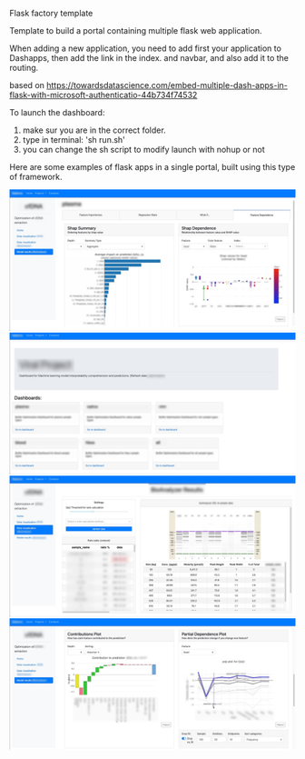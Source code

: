 Flask factory template

Template to build a portal containing multiple flask web application.

When adding a new application, 
you need to add first your application to Dashapps, 
then add the link in the index. and navbar, and also add it to the routing.

based on https://towardsdatascience.com/embed-multiple-dash-apps-in-flask-with-microsoft-authenticatio-44b734f74532


To launch the dashboard:

1. make sur you are in the correct folder.
2. type in terminal: 'sh run.sh'
3. you can change the sh script to modify launch with nohup or not

Here are some examples of flask apps in a single portal, built using this type of framework.


![preview](app/assets/img1.png)
![preview](app/assets/img2.png)
![preview](app/assets/img3.png)
![preview](app/assets/img4.png)
